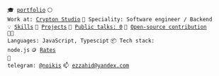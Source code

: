 <code>🎓 [portfolio](https://ilyas.tech/)</code>
<code>⚪ Work at: [Crypton Studio](https://crypton.studio/)</code>
<code>👷 Speciality: Software engineer / Backend</code><br>
<code>💡 [Skills](SKILLS.md)</code>
<code>🧻 [Projects](PROJECTS.md)</code>
<code>📢 [Public talks: 0](TALKS.md)</code>
<code>👀 [Open-source contribution](CONTRIBUTION.md)</code><br>
<code>🧑‍💻 Languages: JavaScript, Typescipt</code>
<code>📦 Tech stack: node.js</code>
<code>🪙 [Rates](RATES.md)</code><br>
<code>💬 telegram: [@noikis](https://telegram.me/noikis)</code>
<code>📫 [ezzahid@yandex.com](mailto:ezzahid@yandex.com)</code>
